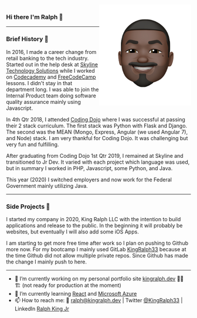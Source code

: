 <img align="right" src="https://github.com/kingralph33/kingralph33/blob/main/ralph_king_memoji.png" alt="Ralph King Jr memoji" width=250px height=275px/>

### Hi there I'm Ralph 👋

---
### Brief History 📜
In 2016, I made a career change from retail banking to the tech industry.  Started out in the help desk at [Skyline Technology Solutions](https://www.skylinenet.net/) while I worked on [Codecademy](https://www.codecademy.com/) and [FreeCodeCamp](https://www.freecodecamp.org/) lessons. I didn't stay in that department long. I was able to join the Internal Product team doing software quality assurance mainly using Javascript.

In 4th Qtr 2018, I attended [Coding Dojo](https://www.codingdojo.com/) where I was successful at passing their 2 stack curriculum. The first stack was Python with Flask and Django. The second was the MEAN (Mongo, Express, Angular (we used Angular 7), and Node) stack. I am very thankful for Coding Dojo. It was challenging but very fun and fulfilling.

After graduating from Coding Dojo 1st Qtr 2019, I remained at Skyline and transitioned to Jr Dev. It varied with each project which language was used, but in summary I worked in PHP, Javascript, some Python, and Java.

This year (2020) I switched employers and now work for the Federal Government mainly utilizing Java.

---
### Side Projects 🚧
I started my company in 2020, King Ralph LLC with the intention to build applications and release to the public. In the beginning it will probably be websites, but eventually I will also add some iOS Apps.

I am starting to get more free time after work so I plan on pushing to Github more now.  For my bootcamp I mainly used GitLab [KingRalph33](https://gitlab.com/kingralph33) because at the time Github did not allow multiple private repos. Since Github has made the change I mainly push to here.

---

- 🔭 I’m currently working on my personal portfolio site [kingralph.dev](https://kingralph.dev) 👷🏿 🏗️ (not ready for production at the moment)
- 🌱 I’m currently learning [React](https://reactjs.org/) and [Microsoft Azure](https://azure.microsoft.com/)
- 📫 How to reach me: 📧 ralph@kingralph.dev | Twitter [@KingRalph33](https://twitter.com/KingRalph33) | LinkedIn [Ralph King Jr](https://www.linkedin.com/in/ralphkingjr/)

